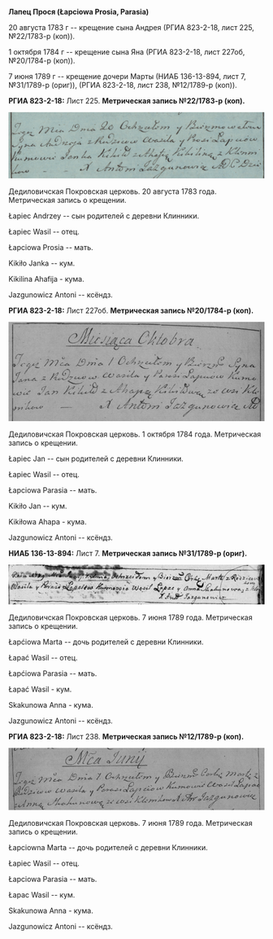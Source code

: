 **Лапец Прося (Łapciowa Prosia, Parasia)**

20 августа 1783 г -- крещение сына Андрея (РГИА 823-2-18, лист 225,
№22/1783-р (коп)).

1 октября 1784 г -- крещение сына Яна (РГИА 823-2-18, лист 227об,
№20/1784-р (коп)).

7 июня 1789 г -- крещение дочери Марты (НИАБ 136-13-894, лист 7,
№31/1789-р (ориг)), (РГИА 823-2-18, лист 238, №12/1789-р (коп)).

**РГИА 823-2-18:** Лист 225. **Метрическая запись №22/1783-р (коп).**

![](./media/ae83822e4924a609f4a970fb5bee5d73b765c7f7.png)

Дедиловичская Покровская церковь. 20 августа 1783 года. Метрическая
запись о крещении.

Łapiec Andrzey -- сын родителей с деревни Клинники.

Łapiec Wasil -- отец.

Łapciowa Prosia -- мать.

Kikiło Janka -- кум.

Kikilina Ahafija - кума.

Jazgunowicz Antoni -- ксёндз.

**РГИА 823-2-18:** Лист 227об. **Метрическая запись №20/1784-р (коп).**

![](./media/c0a61d7ebc13f79306bbef4c211ac0117320521b.png)

Дедиловичская Покровская церковь. 1 октября 1784 года. Метрическая
запись о крещении.

Łapiec Jan -- сын родителей с деревни Клинники.

Łapiec Wasil -- отец.

Łapciowa Parasia -- мать.

Kikiło Jan -- кум.

Kikiłowa Ahapa - кума.

Jazgunowicz Antoni -- ксёндз.

**НИАБ 136-13-894:** Лист 7. **Метрическая запись №31/1789-р (ориг).**

![](./media/fe0397bfddc5ffa5ab63ca6480578eb7e4e38207.png)

Дедиловичская Покровская церковь. 7 июня 1789 года. Метрическая запись о
крещении.

Łapćiowa Marta -- дочь родителей с деревни Клинники.

Łapać Wasil -- отец.

Łapćiowa Parasia -- мать.

Łapać Wasil - кум.

Skakunowa Anna - кума.

Jazgunowicz Antoni -- ксёндз.

**РГИА 823-2-18:** Лист 238. **Метрическая запись №12/1789-р (коп).**

![](./media/0d4c8b3001bb425af77d3651cd6c978abf103147.png)

Дедиловичская Покровская церковь. 7 июня 1789 года. Метрическая запись о
крещении.

Łapciowna Marta -- дочь родителей с деревни Клинники.

Łapiec Wasil -- отец.

Łapciowa Parasia -- мать.

Łapac Wasil -- кум.

Skakunowa Anna - кума.

Jazgunowicz Antoni -- ксёндз.
